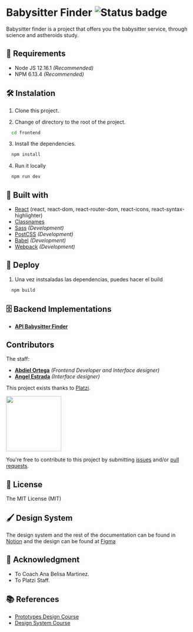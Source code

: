 # Babysitter Finder ![Status badge](https://img.shields.io/badge/status-in%20progress-yellow)

<div align="center">
  <!-- <img 
    src="https://res.cloudinary.com/abdiel8real/image/upload/v1596045225/neobit/logoBlack_2x_kwp4o7.png"> -->
</div>

Babysitter finder is a project that offers you the babysitter service, through science and astheroids study.

## 📢 Requirements
- Node JS 12.16.1 _(Recommended)_
- NPM 6.13.4 _(Recommended)_

## 🛠 Instalation
1. Clone this project.

2. Change of directory to the root of the project.
```bash
  cd frontend
```
3. Install the dependencies.
```bash
  npm install
```
4. Run it locally
```bash
  npm run dev
```

## 🔧 Built with
- [React](https://es.reactjs.org/) (react, react-dom, react-router-dom, react-icons, react-syntax-highlighter)
- [Classnames](https://www.npmjs.com/package/classnames)
- [Sass](https://sass-lang.com/) _(Development)_
- [PostCSS](https://postcss.org/) _(Development)_
- [Babel](https://babeljs.io/) _(Development)_
- [Webpack](https://webpack.js.org/) _(Development)_

## 🚀 Deploy
1. Una vez instsaladas las dependencias, puedes hacer el build
```bash
  npm build
```

## 🗄️ Backend Implementations

- **[API Babysitter Finder][backend_project]**

##  Contributors

The staff:

- **[Abdiel Ortega][abdiel_github]** _(Frontend Developer and Interface designer)_
- **[Angel Estrada][angel_github]** _(Interface designer)_

This project exists thanks to  [Platzi](https://platzi.com/).

<img src="https://www.morelosinnovador.org/images/logo_platzi.jpg" width="150" />

You're free to contribute to this project by submitting [issues](https://github.com/babysitter-finder/frontend/issues) and/or [pull requests](https://github.com/babysitter-finder/frontend/pulls).

## 📜 License
The MIT License (MIT)

## 🖌️ Design System

The design system and the rest of the documentation can be found in [Notion](https://www.notion.so/Kanban-f4ed2788eaf8473a912444755a0d1d02) and the design can be found at [Figma](https://www.figma.com/file/SJbT26D4huBkATw97d8heG/finder)

## 🙏 Acknowledgment
* To Coach Ana Belisa Martinez.
* To Platzi Staff.

## 📚 References
- [Prototypes Design Course](https://platzi.com/clases/diseno-prototipos/)
- [Design System Course](https://platzi.com/clases/sistemas-diseno/)

[angel_github]: https://github.com/ricardoares1989
[abdiel_github]: https://github.com/abdieljortega
[backend_project]: https://github.com/babysitter-finder/backend
[frontend_project]: https://github.com/babysitter-finder/frontend